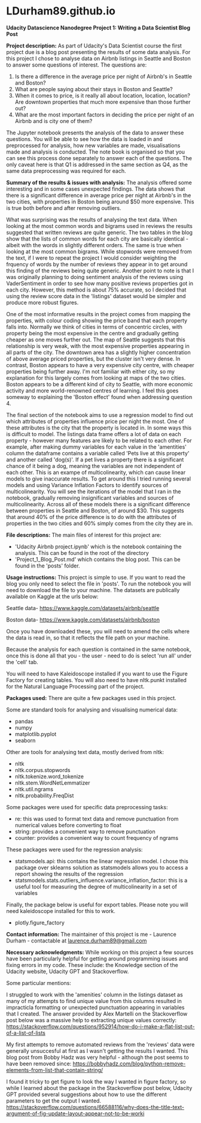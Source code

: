 # LDurham89.github.io

__Udacity Datascience Nanodegree Project 1: Writing a Data Scientist Blog Post__


__Project description:__ As part of Udacity's Data Scientist course the first project due is a blog post presenting the results of some data analysis.
For this project I chose to analyse data on Airbnb listings in Seattle and Boston to answer some questions of interest. The questions are:

1) Is there a difference in the average price per night of Airbnb's in Seattle and Boston?
2) What are people saying about their stays in Boston and Seattle?
3) When it comes to price, is it really all about location, location, location? Are downtown properties that much more expensive than those further out?
4) What are the most important factors in deciding the price per night of an Airbnb and is city one of them?

The Jupyter notebook presents the analysis of the data to answer these questions. You will be able to see how the data is loaded in and preprocessed
for analysis, how new variables are made, visualisations made and analysis is conducted. The note book is organised so that you can see this process done separately 
to answer each of the questions. The only caveat here is that Q1 is addressed in the same section as Q4, as the same data preprocessing was required for each.  

__Summary of the results & issues with analysis:__ The analysis offered some interesting and in some cases unexpected findings. The data shows that there is a 
significant difference in average price per night at Airbnb's in the two cities, with properties in Boston being around $50 more expensive. This is
true both before and after removing outliers.

What was surprising was the results of analysing the text data. When looking at the most common words and bigrams used in reviews the results
suggested that written reviews are quite generic. The two tables in the blog show that the lists of common words for each city are basically
identical - albeit with the words in slightly different orders. The same is true when looking at the most common bigrams. While stopwords were removed
from the text, if I were to repeat the project I would consider weighting the frquency of words by the number of reviews they appear in to get around this finding 
of the reviews being quite generic. Another point to note is that I was originally planning to doing sentiment analysis of the reviews using VaderSentiment in order to 
see how many positive reviews properties got in each city. However, this method is about 75% accurate, so I decided that using the review score data in the 'listings'
dataset would be simpler and produce more robust figures.

One of the most informative results in the project comes from mapping the properties, with colour coding showing the price band that each property
falls into. Normally we think of cities in terms of concentric circles, with property being the most expensive in the centre and gradually 
getting cheaper as one moves further out. The map of Seattle suggests that this relationship is very weak, with the most expensive properties
appearing in all parts of the city. The downtown area has a slightly higher concentration of above average priced properties, but the cluster
isn't very dense. In contrast, Boston appears to have a very expensive city centre, with cheaper properties being further away. I'm not familiar with
either city, so my explanation for this largely comes from looking at maps of the two cities. Boston appears to be a different kind of city to 
Seattle, with more economic activity and more world-renowned centres of learning. I feel this goes someway to explaining the 'Boston effect'
found when addressing question 4.

The final section of the notebook aims to use a regression model to find out which attributes of properties influence price per night the most.
One of these attributes is the city that the property is located in. In some ways this is difficult to model. The listings data frame offers
a lot of data on each property - however many features are likely to be related to each other. For example, after making dummy variables for
each value in the 'amentities' column the dataframe contains a variable called 'Pets live at this property' and another called 'dog(s)'. If a 
pet lives a property there is a significant chance of it being a dog, meaning the variables are not independent of each other. This is an exampe of multicolinearity,
which can cause linear models to give inaccurate results. To get around this I tried running several models and using Variance Inflation Factors
to identify sources of multicolinearity. You will see the iterations of the model that I ran in the notebook, gradually removing insignificant variables
and sources of multicolinearity. Across all of these models there is a significant difference between properties in Seattle and Boston, of around $30.
This suggests that around 40% of the price difference is to do with the attributes of properties in the two cities and 60% simply comes from the city they are in. 

__File descriptions:__ The main files of interest for this project are:
- 'Udacity Airbnb project.ipynb' which is the notebook containing the analysis. This can be found in the root of the directory
- 'Project_1_Blog_Post.md' which contains the blog post. This can be found in the 'posts' folder.
 
__Usage instructions:__ This project is simple to use. If you want to read the blog you only need to select the file in 'posts'. To run the notebook
you will need to download the file to your machine. The datasets are publically available on Kaggle at the urls below:

Seattle data-
https://www.kaggle.com/datasets/airbnb/seattle

Boston data-
https://www.kaggle.com/datasets/airbnb/boston

Once you have downloaded these, you will need to amend the cells where the data is read in, so that it reflects the file path on your machine.

Because the analysis for each question is contained in the same notebook, once this is done all that you - the user - need to do is select 'run all' under the 'cell' tab.

You will need to have Kaleidoscope installed if you want to use the Figure Factory for creating tables.
You will also need to have nltk.punkt installed for the Natural Language Processing part of the project.

__Packages used:__ There are quite a few packages used in this project.

Some are standard tools for analysing and visualising numerical data:
- pandas
- numpy
- matplotlib.pyplot
- seaborn

Other are tools for analysing text data, mostly derived from nltk:
- nltk
- nltk.corpus.stopwords
- nltk.tokenize.word_tokenize
- nltk.stem.WordNetLemmatizer
- nltk.util.ngrams
- nltk.probability.FreqDist

Some packages were used for specific data preprocessing tasks:

- re: this was used to format text data and remove punctuation from numerical values before converting to float
- string: provides a convenient way to remove punctuation
- counter: provides a convenient way to count frequency of ngrams

These packages were used for the regression analysis:
- statsmodels.api: this contains the linear regression model. I chose this package over sklearns solution as statsmodels allows you to access a report showing the results of the regression
- statsmodels.stats.outliers_influence.variance_inflation_factor: this is a useful tool for measuring the degree of multicolinearity in a set of variables

Finally, the package below is useful for export tables. Please note you will need kaleidoscope installed for this to work.
- plotly.figure_factory

__Contact information:__ The maintainer of this project is me - Laurence Durham - contactable at laurence.durham89@gmail.com

__Necessary acknowledgments:__ While working on this project a few sources have been particularly helpful for getting around programming issues
and fixing errors in my code. These include: the Knowledge section of the Udacity website, Udacity GPT and Stackoverflow.

Some particular mentions:

I struggled to work with the 'amenities' column in the listings dataset as many of my attempts to find unique value from this columns resulted in impracticla formatting or unexpected punctuation appearing in variables that I created. The answer provided by Alex Martelli on the Stackoverflow post below was a massive help to extracting unique values correctly:
https://stackoverflow.com/questions/952914/how-do-i-make-a-flat-list-out-of-a-list-of-lists

My first attempts to remove automated reviews from the 'reviews' data were generally unsuccesful at first as I wasn't getting the results I wanted.
This blog post from Bobby Hadz was very helpful - although the post seems to have been removed since:
https://bobbyhadz.com/blog/python-remove-elements-from-list-that-contain-string/

I found it tricky to get figure to look the way I wanted in figure factory, so while I learned about the package in the Stackoverflow post below, Udacity GPT provided several suggestions about how to use the different parameters to get the output I wanted.
https://stackoverflow.com/questions/66588116/why-does-the-title-text-argument-of-fig-update-layout-appear-not-to-be-worki



